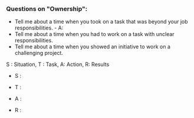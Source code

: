 ### Questions on "Ownership":

-   Tell me about a time when you took on a task that was beyond your job responsibilities. - A: 
-   Tell me about a time when you had to work on a task with unclear responsibilities.
-   Tell me about a time when you showed an initiative to work on a challenging project.

S : Situation, T : Task, A: Action, R: Results

-   S : 
    
-   T : 
    
-   A : 
    
-   R : 
    